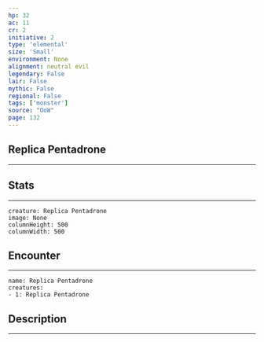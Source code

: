 ```yaml
---
hp: 32
ac: 11
cr: 2
initiative: 2
type: 'elemental'    
size: 'Small'
environment: None
alignment: neutral evil
legendary: False
lair: False
mythic: False
regional: False
tags: ['monster']
source: "OoW"
page: 132
---
```


## Replica Pentadrone
---



## Stats
---

```statblock
creature: Replica Pentadrone
image: None
columnHeight: 500
columnWidth: 500
```

## Encounter
---

```encounter-table
name: Replica Pentadrone
creatures:
- 1: Replica Pentadrone
```

## Description
---




